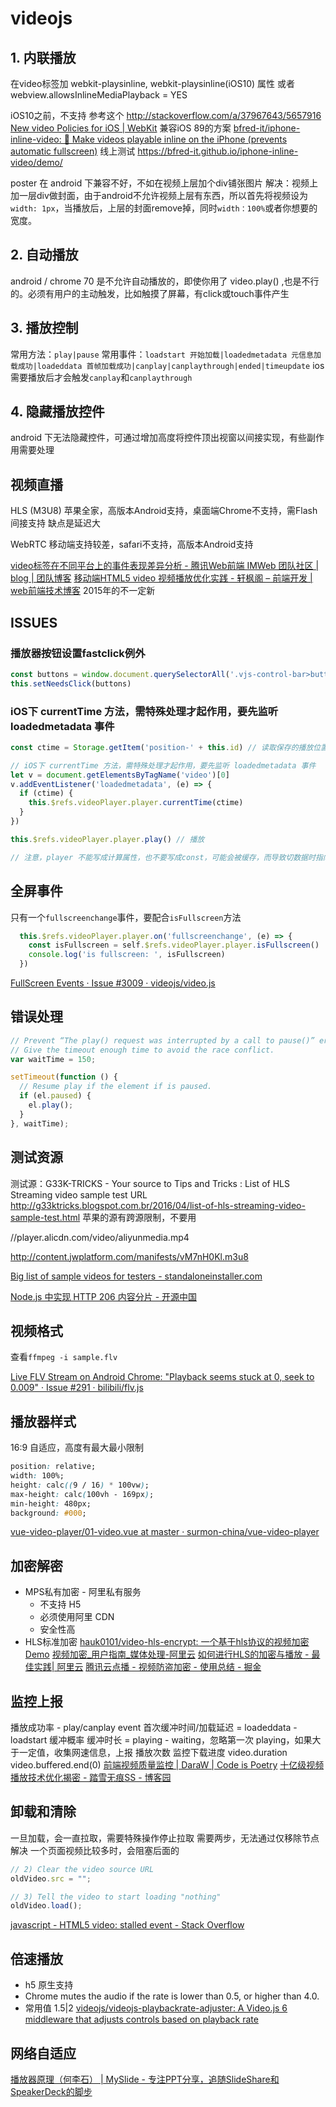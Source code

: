 # videojs

## 1. 内联播放

在video标签加 webkit-playsinline, webkit-playsinline(iOS10) 属性 或者 webview.allowsInlineMediaPlayback = YES

iOS10之前，不支持 参考这个 http://stackoverflow.com/a/37967643/5657916 [New video Policies for iOS | WebKit](https://webkit.org/blog/6784/new-video-policies-for-ios/)
兼容iOS 89的方案
[bfred-it/iphone-inline-video: 📱 Make videos playable inline on the iPhone (prevents automatic fullscreen)](https://github.com/bfred-it/iphone-inline-video)
线上测试 https://bfred-it.github.io/iphone-inline-video/demo/ 

poster 在 android 下兼容不好，不如在视频上层加个div铺张图片
解决：视频上加一层div做封面，由于android不允许视频上层有东西，所以首先将视频设为`width: 1px`，当播放后，上层的封面remove掉，同时`width：100%`或者你想要的宽度。

## 2. 自动播放

android / chrome 70 是不允许自动播放的，即使你用了 video.play() ,也是不行的。必须有用户的主动触发，比如触摸了屏幕，有click或touch事件产生

## 3. 播放控制

常用方法：`play|pause`
常用事件：`loadstart 开始加载|loadedmetadata 元信息加载成功|loadeddata 首帧加载成功|canplay|canplaythrough|ended|timeupdate`
ios需要播放后才会触发`canplay`和`canplaythrough`

## 4. 隐藏播放控件

android 下无法隐藏控件，可通过增加高度将控件顶出视窗以间接实现，有些副作用需要处理

## 视频直播

HLS (M3U8)
苹果全家，高版本Android支持，桌面端Chrome不支持，需Flash间接支持
缺点是延迟大

WebRTC
移动端支持较差，safari不支持，高版本Android支持

[video标签在不同平台上的事件表现差异分析 - 腾讯Web前端 IMWeb 团队社区 | blog | 团队博客](http://imweb.io/topic/560a6015c2317a8c3e086207)
[移动端HTML5 video 视频播放优化实践 - 轩枫阁 – 前端开发 | web前端技术博客](http://webcache.googleusercontent.com/search?q=cache:K3Kfv-HA0sMJ:www.xuanfengge.com/html5-video-play.html+&cd=1&hl=zh-CN&ct=clnk&gl=cn) 2015年的不一定新

## ISSUES

### 播放器按钮设置fastclick例外
```js
const buttons = window.document.querySelectorAll('.vjs-control-bar>button')
this.setNeedsClick(buttons)
```
### iOS下 currentTime 方法，需特殊处理才起作用，要先监听 loadedmetadata 事件
```js
const ctime = Storage.getItem('position-' + this.id) // 读取保存的播放位置

// iOS下 currentTime 方法，需特殊处理才起作用，要先监听 loadedmetadata 事件
let v = document.getElementsByTagName('video')[0]
v.addEventListener('loadedmetadata', (e) => {
  if (ctime) {
    this.$refs.videoPlayer.player.currentTime(ctime)
  }
})

this.$refs.videoPlayer.player.play() // 播放

// 注意，player 不能写成计算属性，也不要写成const，可能会被缓存，而导致切数据时指向还是旧的player
```

## 全屏事件

只有一个`fullscreenchange`事件，要配合`isFullscreen`方法
```js
  this.$refs.videoPlayer.player.on('fullscreenchange', (e) => {
    const isFullscreen = self.$refs.videoPlayer.player.isFullscreen()
    console.log('is fullscreen: ', isFullscreen)
  })
```
[FullScreen Events · Issue #3009 · videojs/video.js](https://github.com/videojs/video.js/issues/3009#issuecomment-172627411)

## 错误处理

```js
// Prevent “The play() request was interrupted by a call to pause()” error?
// Give the timeout enough time to avoid the race conflict.
var waitTime = 150;

setTimeout(function () {      
  // Resume play if the element if is paused.
  if (el.paused) {
    el.play();
  }
}, waitTime);
```
## 测试资源
测试源：G33K-TRICKS - Your source to Tips and Tricks : List of HLS Streaming video sample test URL http://g33ktricks.blogspot.com.br/2016/04/list-of-hls-streaming-video-sample-test.html
苹果的源有跨源限制，不要用

//player.alicdn.com/video/aliyunmedia.mp4

http://content.jwplatform.com/manifests/vM7nH0Kl.m3u8

[Big list of sample videos for testers - standaloneinstaller.com](https://standaloneinstaller.com/blog/big-list-of-sample-videos-for-testers-124.html)

[Node.js 中实现 HTTP 206 内容分片 - 开源中国](https://www.oschina.net/translate/http-partial-content-in-node-js)

## 视频格式
查看`ffmpeg -i sample.flv`

[Live FLV Stream on Android Chrome: "Playback seems stuck at 0, seek to 0.009" · Issue #291 · bilibili/flv.js](https://github.com/Bilibili/flv.js/issues/291#issuecomment-378025263)

## 播放器样式
16:9 自适应，高度有最大最小限制
```css
position: relative;
width: 100%;
height: calc((9 / 16) * 100vw);
max-height: calc(100vh - 169px);
min-height: 480px;
background: #000;
```
[vue-video-player/01-video.vue at master · surmon-china/vue-video-player](https://github.com/surmon-china/vue-video-player/blob/master/examples/01-video.vue)

## 加密解密
* MPS私有加密	- 阿里私有服务
    - 不支持 H5
    - 必须使用阿里 CDN
    - 安全性高
* HLS标准加密
[hauk0101/video-hls-encrypt: 一个基于hls协议的视频加密Demo](https://github.com/hauk0101/video-hls-encrypt)
[视频加密_用户指南_媒体处理-阿里云](https://help.aliyun.com/document_detail/57113.html)
[如何进行HLS的加密与播放 - 最佳实践| 阿里云](https://www.alibabacloud.com/help/zh/doc-detail/68565.htm)
[腾讯云点播 - 视频防盗加密 - 使用总结 - 掘金](https://juejin.im/post/5c471a50f265da613a5452f6)

## 监控上报
播放成功率 - play/canplay event
首次缓冲时间/加载延迟 = loadeddata - loadstart
缓冲概率
缓冲时长 = playing - waiting，忽略第一次 playing，如果大于一定值，收集网速信息，上报
播放次数
监控下载进度 video.duration video.buffered.end(0)
[前端视频质量监控 | DaraW | Code is Poetry](https://blog.daraw.cn/2018/09/07/video-quality-monitor/)
[十亿级视频播放技术优化揭密 - 踏雪无痕SS - 博客园](https://www.cnblogs.com/chenpingzhao/p/6850595.html)

## 卸载和清除
一旦加载，会一直拉取，需要特殊操作停止拉取
需要两步，无法通过仅移除节点解决
一个页面视频比较多时，会阻塞后面的
```js
// 2) Clear the video source URL
oldVideo.src = "";

// 3) Tell the video to start loading "nothing"
oldVideo.load();
```
[javascript - HTML5 video: stalled event - Stack Overflow](https://stackoverflow.com/questions/28105950/html5-video-stalled-event)

## 倍速播放
* h5 原生支持
* Chrome mutes the audio if the rate is lower than 0.5, or higher than 4.0.
* 常用值 1.5|2
[videojs/videojs-playbackrate-adjuster: A Video.js 6 middleware that adjusts controls based on playback rate](https://github.com/videojs/videojs-playbackrate-adjuster)

## 网络自适应
[播放器原理（何李石） | MySlide - 专注PPT分享，追随SlideShare和SpeakerDeck的脚步](https://myslide.cn/slides/491?vertical=1)
